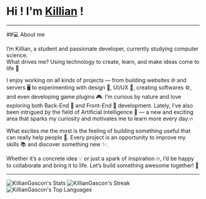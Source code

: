 # Hi ! I'm <a href="https://portfolio.syntaxlab.fr">Killian</a> !

---
##💻 About me  

I’m Killian, a student and passionate developer, currently studying computer science.  
What drives me? Using technology to create, learn, and make ideas come to life 🚀  

I enjoy working on all kinds of projects — from building websites 🌐 and servers 🖥️ to experimenting with design 🎨, UI/UX 📱, creating softwares ⚙️, and even developing game plugins 🎮. I’m curious by nature and love exploring both Back-End 🔧 and Front-End 🌟 development. Lately, I’ve also been intrigued by the field of Artificial Intelligence 🤖 — a new and exciting area that sparks my curiosity and motivates me to learn more every day.🔥

What excites me the most is the feeling of building something useful that can really help people 🤝. Every project is an opportunity to improve my skills 📚 and discover something new ✨.  

Whether it’s a concrete idea 💡 or just a spark of inspiration 🔥, I’d be happy to collaborate and bring it to life. Let’s build something awesome together! 🚀

---

![KillianGascon's Stats](https://github-readme-stats.vercel.app/api?username=KillianGascon&theme=dracula&show_icons=true&hide_border=false&count_private=true)
![KillianGascon's Streak](https://github-readme-streak-stats.herokuapp.com/?user=KillianGascon&theme=dracula&hide_border=false)
![KillianGascon's Top Languages](https://github-readme-stats.vercel.app/api/top-langs/?username=KillianGascon&theme=dracula&show_icons=true&hide_border=false&layout=compact)
<!--
**KillianGascon/KillianGascon** is a ✨ _special_ ✨ repository because its `README.md` (this file) appears on your GitHub profile.

Here are some ideas to get you started:

- 🔭 I’m currently working on ...
- 🌱 I’m currently learning ...
- 👯 I’m looking to collaborate on ...
- 🤔 I’m looking for help with ...
- 💬 Ask me about ...
- 📫 How to reach me: ...
- 😄 Pronouns: ...
- ⚡ Fun fact: ...
-->

